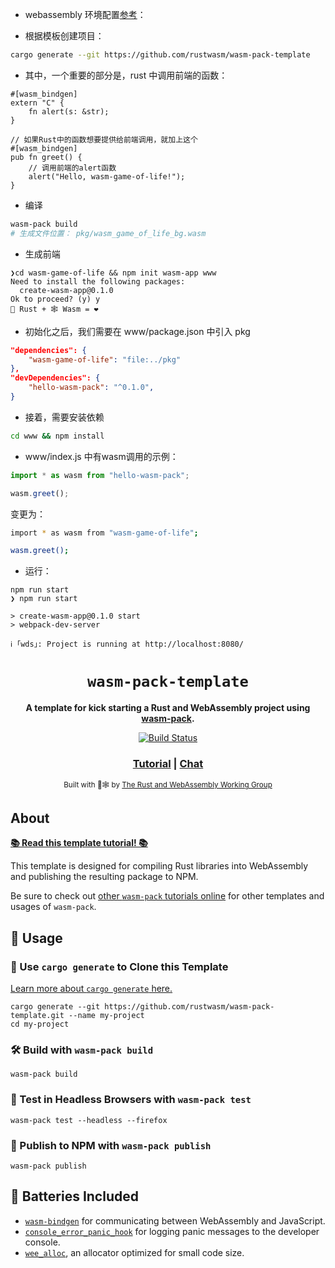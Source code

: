 - webassembly 环境配置[参考](https://rustwasm.github.io/docs/book/game-of-life/setup.html)：

- 根据模板创建项目：

```bash
cargo generate --git https://github.com/rustwasm/wasm-pack-template
```

- 其中，一个重要的部分是，rust 中调用前端的函数：

```
#[wasm_bindgen]
extern "C" {
    fn alert(s: &str);
}

// 如果Rust中的函数想要提供给前端调用，就加上这个
#[wasm_bindgen]
pub fn greet() {
    // 调用前端的alert函数
    alert("Hello, wasm-game-of-life!");
}
```

- 编译

```bash
wasm-pack build
# 生成文件位置： pkg/wasm_game_of_life_bg.wasm
```

- 生成前端

```console
❯cd wasm-game-of-life && npm init wasm-app www
Need to install the following packages:
  create-wasm-app@0.1.0
Ok to proceed? (y) y
🦀 Rust + 🕸 Wasm = ❤
```

- 初始化之后，我们需要在 www/package.json 中引入 pkg

```json
"dependencies": {
    "wasm-game-of-life": "file:../pkg"
},
"devDependencies": {
    "hello-wasm-pack": "^0.1.0",
}
```

- 接着，需要安装依赖

```bash
cd www && npm install
```

- www/index.js 中有wasm调用的示例：

```JavaScript
import * as wasm from "hello-wasm-pack";

wasm.greet();
```

变更为：

```bash
import * as wasm from "wasm-game-of-life";

wasm.greet();
```

- 运行：

```console
npm run start
❯ npm run start

> create-wasm-app@0.1.0 start
> webpack-dev-server

ℹ ｢wds｣: Project is running at http://localhost:8080/
```



<div align="center">

  <h1><code>wasm-pack-template</code></h1>

<strong>A template for kick starting a Rust and WebAssembly project using <a href="https://github.com/rustwasm/wasm-pack">wasm-pack</a>.</strong>

  <p>
    <a href="https://travis-ci.org/rustwasm/wasm-pack-template"><img src="https://img.shields.io/travis/rustwasm/wasm-pack-template.svg?style=flat-square" alt="Build Status" /></a>
  </p>

  <h3>
    <a href="https://rustwasm.github.io/docs/wasm-pack/tutorials/npm-browser-packages/index.html">Tutorial</a>
    <span> | </span>
    <a href="https://discordapp.com/channels/442252698964721669/443151097398296587">Chat</a>
  </h3>

<sub>Built with 🦀🕸 by <a href="https://rustwasm.github.io/">The Rust and WebAssembly Working Group</a></sub>

</div>

## About

[**📚 Read this template tutorial! 📚**][template-docs]

This template is designed for compiling Rust libraries into WebAssembly and
publishing the resulting package to NPM.

Be sure to check out [other `wasm-pack` tutorials online][tutorials] for other
templates and usages of `wasm-pack`.

[tutorials]: https://rustwasm.github.io/docs/wasm-pack/tutorials/index.html
[template-docs]: https://rustwasm.github.io/docs/wasm-pack/tutorials/npm-browser-packages/index.html

## 🚴 Usage

### 🐑 Use `cargo generate` to Clone this Template

[Learn more about `cargo generate` here.](https://github.com/ashleygwilliams/cargo-generate)

```
cargo generate --git https://github.com/rustwasm/wasm-pack-template.git --name my-project
cd my-project
```

### 🛠️ Build with `wasm-pack build`

```
wasm-pack build
```

### 🔬 Test in Headless Browsers with `wasm-pack test`

```
wasm-pack test --headless --firefox
```

### 🎁 Publish to NPM with `wasm-pack publish`

```
wasm-pack publish
```

## 🔋 Batteries Included

- [`wasm-bindgen`](https://github.com/rustwasm/wasm-bindgen) for communicating
  between WebAssembly and JavaScript.
- [`console_error_panic_hook`](https://github.com/rustwasm/console_error_panic_hook)
  for logging panic messages to the developer console.
- [`wee_alloc`](https://github.com/rustwasm/wee_alloc), an allocator optimized
  for small code size.
